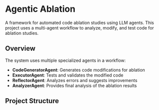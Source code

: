 # Agentic Ablation

A framework for automated code ablation studies using LLM agents. This project uses a multi-agent workflow to analyze, modify, and test code for ablation studies.

## Overview

The system uses multiple specialized agents in a workflow:
- **CodeGeneratorAgent**: Generates code modifications for ablation
- **ExecutorAgent**: Tests and validates the modified code
- **ReflectorAgent**: Analyzes errors and suggests improvements
- **AnalyzerAgent**: Provides final analysis of the ablation results

## Project Structure 